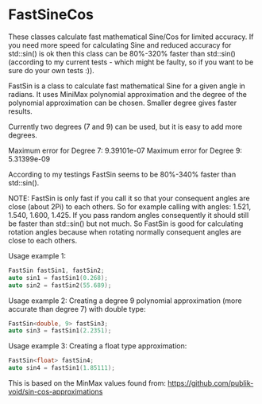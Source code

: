 # FastSineCos
These classes calculate fast mathematical Sine/Cos for limited accuracy. If you need more speed for calculating Sine and reduced accuracy for std::sin() is ok then this class can be 80%-320% faster than std::sin() (according to my current tests - which might be faulty, so if you want to be sure do your own tests :)).

FastSin is a class to calculate fast mathematical Sine for a given angle in radians.
It uses MiniMax polynomial approximation and the degree of the polynomial approximation can be chosen. Smaller degree gives faster results.

Currently two degrees (7 and 9) can be used, but it is easy to add more degrees.

Maximum error for Degree 7: 9.39101e-07
Maximum error for Degree 9: 5.31399e-09

According to my testings FastSin seems to be 80%-340% faster than std::sin(). 

NOTE: FastSin is only fast if you call it so that your consequent angles
are close (about 2Pi) to each others. So for example calling with angles: 1.521, 1.540, 1.600, 1.425. If you pass random angles consequently it should still be
faster than std::sin() but not much. 
So FastSin is good for calculating rotation angles because when rotating normally consequent
angles are close to each others.

Usage example 1:
```C++
FastSin fastSin1, fastSin2;
auto sin1 = fastSin1(0.268);
auto sin2 = fastSin2(55.689);
```

Usage example 2:
Creating a degree 9 polynomial approximation (more accurate than degree 7) with double type:
```C++
FastSin<double, 9> fastSin3;
auto sin3 = fastSin1(2.2351);
```

Usage example 3:
Creating a float type approximation:
```C++
FastSin<float> fastSin4;
auto sin4 = fastSin1(1.85111);
```
  
This is based on the MinMax values found from:
https://github.com/publik-void/sin-cos-approximations
